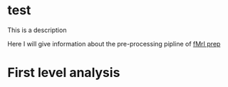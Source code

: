 # test
This is a description

Here I will give information about the pre-processing pipline of [fMrI prep](https://osf.io/nh5w4/)

# First level analysis
